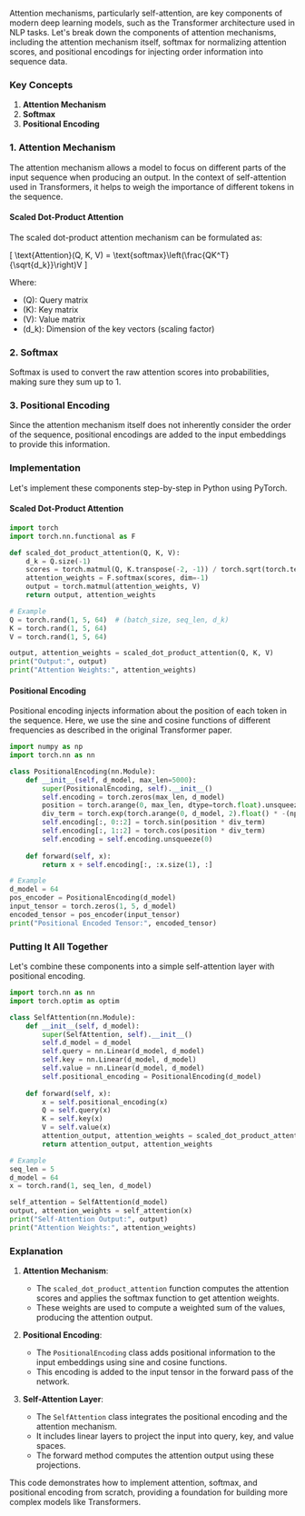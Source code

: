 Attention mechanisms, particularly self-attention, are key components of modern deep learning models, such as the Transformer architecture used in NLP tasks. Let's break down the components of attention mechanisms, including the attention mechanism itself, softmax for normalizing attention scores, and positional encodings for injecting order information into sequence data.

### Key Concepts

1. **Attention Mechanism**
2. **Softmax**
3. **Positional Encoding**

### 1. Attention Mechanism

The attention mechanism allows a model to focus on different parts of the input sequence when producing an output. In the context of self-attention used in Transformers, it helps to weigh the importance of different tokens in the sequence.

#### Scaled Dot-Product Attention

The scaled dot-product attention mechanism can be formulated as:

\[ \text{Attention}(Q, K, V) = \text{softmax}\left(\frac{QK^T}{\sqrt{d_k}}\right)V \]

Where:
- \(Q\): Query matrix
- \(K\): Key matrix
- \(V\): Value matrix
- \(d_k\): Dimension of the key vectors (scaling factor)

### 2. Softmax

Softmax is used to convert the raw attention scores into probabilities, making sure they sum up to 1.

### 3. Positional Encoding

Since the attention mechanism itself does not inherently consider the order of the sequence, positional encodings are added to the input embeddings to provide this information.

### Implementation

Let's implement these components step-by-step in Python using PyTorch.

#### Scaled Dot-Product Attention

```python
import torch
import torch.nn.functional as F

def scaled_dot_product_attention(Q, K, V):
    d_k = Q.size(-1)
    scores = torch.matmul(Q, K.transpose(-2, -1)) / torch.sqrt(torch.tensor(d_k, dtype=torch.float32))
    attention_weights = F.softmax(scores, dim=-1)
    output = torch.matmul(attention_weights, V)
    return output, attention_weights

# Example
Q = torch.rand(1, 5, 64)  # (batch_size, seq_len, d_k)
K = torch.rand(1, 5, 64)
V = torch.rand(1, 5, 64)

output, attention_weights = scaled_dot_product_attention(Q, K, V)
print("Output:", output)
print("Attention Weights:", attention_weights)
```

#### Positional Encoding

Positional encoding injects information about the position of each token in the sequence. Here, we use the sine and cosine functions of different frequencies as described in the original Transformer paper.

```python
import numpy as np
import torch.nn as nn

class PositionalEncoding(nn.Module):
    def __init__(self, d_model, max_len=5000):
        super(PositionalEncoding, self).__init__()
        self.encoding = torch.zeros(max_len, d_model)
        position = torch.arange(0, max_len, dtype=torch.float).unsqueeze(1)
        div_term = torch.exp(torch.arange(0, d_model, 2).float() * -(np.log(10000.0) / d_model))
        self.encoding[:, 0::2] = torch.sin(position * div_term)
        self.encoding[:, 1::2] = torch.cos(position * div_term)
        self.encoding = self.encoding.unsqueeze(0)
        
    def forward(self, x):
        return x + self.encoding[:, :x.size(1), :]

# Example
d_model = 64
pos_encoder = PositionalEncoding(d_model)
input_tensor = torch.zeros(1, 5, d_model)
encoded_tensor = pos_encoder(input_tensor)
print("Positional Encoded Tensor:", encoded_tensor)
```

### Putting It All Together

Let's combine these components into a simple self-attention layer with positional encoding.

```python
import torch.nn as nn
import torch.optim as optim

class SelfAttention(nn.Module):
    def __init__(self, d_model):
        super(SelfAttention, self).__init__()
        self.d_model = d_model
        self.query = nn.Linear(d_model, d_model)
        self.key = nn.Linear(d_model, d_model)
        self.value = nn.Linear(d_model, d_model)
        self.positional_encoding = PositionalEncoding(d_model)
    
    def forward(self, x):
        x = self.positional_encoding(x)
        Q = self.query(x)
        K = self.key(x)
        V = self.value(x)
        attention_output, attention_weights = scaled_dot_product_attention(Q, K, V)
        return attention_output, attention_weights

# Example
seq_len = 5
d_model = 64
x = torch.rand(1, seq_len, d_model)

self_attention = SelfAttention(d_model)
output, attention_weights = self_attention(x)
print("Self-Attention Output:", output)
print("Attention Weights:", attention_weights)
```

### Explanation

1. **Attention Mechanism**:
   - The `scaled_dot_product_attention` function computes the attention scores and applies the softmax function to get attention weights.
   - These weights are used to compute a weighted sum of the values, producing the attention output.

2. **Positional Encoding**:
   - The `PositionalEncoding` class adds positional information to the input embeddings using sine and cosine functions.
   - This encoding is added to the input tensor in the forward pass of the network.

3. **Self-Attention Layer**:
   - The `SelfAttention` class integrates the positional encoding and the attention mechanism.
   - It includes linear layers to project the input into query, key, and value spaces.
   - The forward method computes the attention output using these projections.

This code demonstrates how to implement attention, softmax, and positional encoding from scratch, providing a foundation for building more complex models like Transformers.